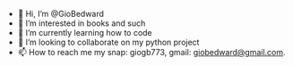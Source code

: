 - 👋 Hi, I’m @GioBedward
- 👀 I’m interested in books and such
- 🌱 I’m currently learning how to code
- 💞️ I’m looking to collaborate on my python project
- 📫 How to reach me my snap: giogb773, gmail: giobedward@gmail.com.

<!---
GioBedward/GioBedward is a ✨ special ✨ repository because its `README.md` (this file) appears on your GitHub profile.
You can click the Preview link to take a look at your changes.
--->
